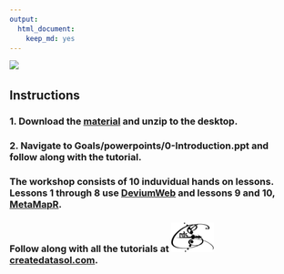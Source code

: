 ```yaml
---
output: 
  html_document: 
    keep_md: yes
---
```


![](https://raw.githubusercontent.com/dgrapov/DataAnalysisWorkshop/master/assets/logo.png)

## Instructions

### 1. Download the [material](https://github.com/dgrapov/DataAnalysisWorkshop/tree/master) and unzip to the desktop. 
### 2. Navigate to Goals/powerpoints/0-Introduction.ppt and follow along with the tutorial. 

### The workshop consists of 10 induvidual hands on lessons. Lessons 1 through 8 use [DeviumWeb](http://dgrapov.github.io/DeviumWeb/) and lessons 9 and 10, [MetaMapR](http://dgrapov.github.io/MetaMapR/). 

### Follow along with all the tutorials at ![](assets/cds_logo_small.png) [createdatasol.com](http://createdatasol.com/).

